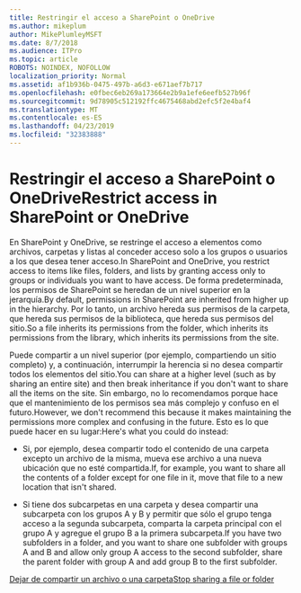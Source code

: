 ```yaml
---
title: Restringir el acceso a SharePoint o OneDrive
ms.author: mikeplum
author: MikePlumleyMSFT
ms.date: 8/7/2018
ms.audience: ITPro
ms.topic: article
ROBOTS: NOINDEX, NOFOLLOW
localization_priority: Normal
ms.assetid: af1b936b-0475-497b-a6d3-e671aef7b717
ms.openlocfilehash: e0fbec6eb269a173664e2b9a1efe6eefb527b96f
ms.sourcegitcommit: 9d78905c512192ffc4675468abd2efc5f2e4baf4
ms.translationtype: MT
ms.contentlocale: es-ES
ms.lasthandoff: 04/23/2019
ms.locfileid: "32383888"
---
```

# <a name="restrict-access-in-sharepoint-or-onedrive"></a><span data-ttu-id="05e7b-102">Restringir el acceso a SharePoint o OneDrive</span><span class="sxs-lookup"><span data-stu-id="05e7b-102">Restrict access in SharePoint or OneDrive</span></span>

<span data-ttu-id="05e7b-103">En SharePoint y OneDrive, se restringe el acceso a elementos como archivos, carpetas y listas al conceder acceso solo a los grupos o usuarios a los que desea tener acceso.</span><span class="sxs-lookup"><span data-stu-id="05e7b-103">In SharePoint and OneDrive, you restrict access to items like files, folders, and lists by granting access only to groups or individuals you want to have access.</span></span> <span data-ttu-id="05e7b-104">De forma predeterminada, los permisos de SharePoint se heredan de un nivel superior en la jerarquía.</span><span class="sxs-lookup"><span data-stu-id="05e7b-104">By default, permissions in SharePoint are inherited from higher up in the hierarchy.</span></span> <span data-ttu-id="05e7b-105">Por lo tanto, un archivo hereda sus permisos de la carpeta, que hereda sus permisos de la biblioteca, que hereda sus permisos del sitio.</span><span class="sxs-lookup"><span data-stu-id="05e7b-105">So a file inherits its permissions from the folder, which inherits its permissions from the library, which inherits its permissions from the site.</span></span>
  
<span data-ttu-id="05e7b-106">Puede compartir a un nivel superior (por ejemplo, compartiendo un sitio completo) y, a continuación, interrumpir la herencia si no desea compartir todos los elementos del sitio.</span><span class="sxs-lookup"><span data-stu-id="05e7b-106">You can share at a higher level (such as by sharing an entire site) and then break inheritance if you don't want to share all the items on the site.</span></span> <span data-ttu-id="05e7b-107">Sin embargo, no lo recomendamos porque hace que el mantenimiento de los permisos sea más complejo y confuso en el futuro.</span><span class="sxs-lookup"><span data-stu-id="05e7b-107">However, we don't recommend this because it makes maintaining the permissions more complex and confusing in the future.</span></span> <span data-ttu-id="05e7b-108">Esto es lo que puede hacer en su lugar:</span><span class="sxs-lookup"><span data-stu-id="05e7b-108">Here's what you could do instead:</span></span>
  
- <span data-ttu-id="05e7b-109">Si, por ejemplo, desea compartir todo el contenido de una carpeta excepto un archivo de la misma, mueva ese archivo a una nueva ubicación que no esté compartida.</span><span class="sxs-lookup"><span data-stu-id="05e7b-109">If, for example, you want to share all the contents of a folder except for one file in it, move that file to a new location that isn't shared.</span></span>
    
- <span data-ttu-id="05e7b-110">Si tiene dos subcarpetas en una carpeta y desea compartir una subcarpeta con los grupos A y B y permitir que sólo el grupo tenga acceso a la segunda subcarpeta, comparta la carpeta principal con el grupo A y agregue el grupo B a la primera subcarpeta.</span><span class="sxs-lookup"><span data-stu-id="05e7b-110">If you have two subfolders in a folder, and you want to share one subfolder with groups A and B and allow only group A access to the second subfolder, share the parent folder with group A and add group B to the first subfolder.</span></span>
    
[<span data-ttu-id="05e7b-111">Dejar de compartir un archivo o una carpeta</span><span class="sxs-lookup"><span data-stu-id="05e7b-111">Stop sharing a file or folder </span></span>](https://go.microsoft.com/fwlink/?linkid=2008861)
  

